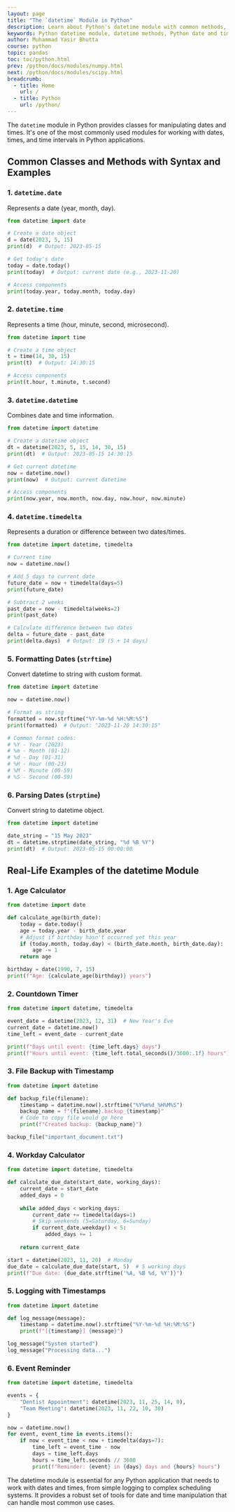 ```yaml
---
layout: page
title: "The `datetime` Module in Python"
description: Learn about Python's datetime module with common methods, syntax examples, and real-life applications. Perfect for beginners to master date and time manipulation in Python programming.
keywords: Python datetime module, datetime methods, Python date and time, datetime examples, Python datetime tutorial, datetime strftime, datetime strptime, timedelta Python, Python date manipulation, Python time handling, beginner Python datetime, real-world datetime examples
author: Muhammad Yasir Bhutta
course: python
topic: pandas
toc: toc/python.html
prev: /python/docs/modules/numpy.html
next: /python/docs/modules/scipy.html
breadcrumb:
  - title: Home
    url: /
  - title: Python
    url: /python/
---
```


The `datetime` module in Python provides classes for manipulating dates and times. It's one of the most commonly used modules for working with dates, times, and time intervals in Python applications.

## Common Classes and Methods with Syntax and Examples

### 1. `datetime.date`
Represents a date (year, month, day).

```python
from datetime import date

# Create a date object
d = date(2023, 5, 15)
print(d)  # Output: 2023-05-15

# Get today's date
today = date.today()
print(today)  # Output: current date (e.g., 2023-11-20)

# Access components
print(today.year, today.month, today.day)
```

### 2. `datetime.time`
Represents a time (hour, minute, second, microsecond).

```python
from datetime import time

# Create a time object
t = time(14, 30, 15)
print(t)  # Output: 14:30:15

# Access components
print(t.hour, t.minute, t.second)
```

### 3. `datetime.datetime`
Combines date and time information.

```python
from datetime import datetime

# Create a datetime object
dt = datetime(2023, 5, 15, 14, 30, 15)
print(dt)  # Output: 2023-05-15 14:30:15

# Get current datetime
now = datetime.now()
print(now)  # Output: current datetime

# Access components
print(now.year, now.month, now.day, now.hour, now.minute)
```

### 4. `datetime.timedelta`
Represents a duration or difference between two dates/times.

```python
from datetime import datetime, timedelta

# Current time
now = datetime.now()

# Add 5 days to current date
future_date = now + timedelta(days=5)
print(future_date)

# Subtract 2 weeks
past_date = now - timedelta(weeks=2)
print(past_date)

# Calculate difference between two dates
delta = future_date - past_date
print(delta.days)  # Output: 19 (5 + 14 days)
```

### 5. Formatting Dates (`strftime`)
Convert datetime to string with custom format.

```python
from datetime import datetime

now = datetime.now()

# Format as string
formatted = now.strftime("%Y-%m-%d %H:%M:%S")
print(formatted)  # Output: "2023-11-20 14:30:15"

# Common format codes:
# %Y - Year (2023)
# %m - Month (01-12)
# %d - Day (01-31)
# %H - Hour (00-23)
# %M - Minute (00-59)
# %S - Second (00-59)
```

### 6. Parsing Dates (`strptime`)
Convert string to datetime object.

```python
from datetime import datetime

date_string = "15 May 2023"
dt = datetime.strptime(date_string, "%d %B %Y")
print(dt)  # Output: 2023-05-15 00:00:00
```

## Real-Life Examples of the datetime Module

### 1. Age Calculator
```python
from datetime import date

def calculate_age(birth_date):
    today = date.today()
    age = today.year - birth_date.year
    # Adjust if birthday hasn't occurred yet this year
    if (today.month, today.day) < (birth_date.month, birth_date.day):
        age -= 1
    return age

birthday = date(1990, 7, 15)
print(f"Age: {calculate_age(birthday)} years")
```

### 2. Countdown Timer
```python
from datetime import datetime, timedelta

event_date = datetime(2023, 12, 31)  # New Year's Eve
current_date = datetime.now()
time_left = event_date - current_date

print(f"Days until event: {time_left.days} days")
print(f"Hours until event: {time_left.total_seconds()/3600:.1f} hours")
```

### 3. File Backup with Timestamp
```python
from datetime import datetime

def backup_file(filename):
    timestamp = datetime.now().strftime("%Y%m%d_%H%M%S")
    backup_name = f"{filename}.backup_{timestamp}"
    # Code to copy file would go here
    print(f"Created backup: {backup_name}")

backup_file("important_document.txt")
```

### 4. Workday Calculator
```python
from datetime import datetime, timedelta

def calculate_due_date(start_date, working_days):
    current_date = start_date
    added_days = 0
    
    while added_days < working_days:
        current_date += timedelta(days=1)
        # Skip weekends (5=Saturday, 6=Sunday)
        if current_date.weekday() < 5:
            added_days += 1
            
    return current_date

start = datetime(2023, 11, 20)  # Monday
due_date = calculate_due_date(start, 5)  # 5 working days
print(f"Due date: {due_date.strftime('%A, %B %d, %Y')}")
```

### 5. Logging with Timestamps
```python
from datetime import datetime

def log_message(message):
    timestamp = datetime.now().strftime("%Y-%m-%d %H:%M:%S")
    print(f"[{timestamp}] {message}")

log_message("System started")
log_message("Processing data...")
```

### 6. Event Reminder
```python
from datetime import datetime, timedelta

events = {
    "Dentist Appointment": datetime(2023, 11, 25, 14, 0),
    "Team Meeting": datetime(2023, 11, 22, 10, 30)
}

now = datetime.now()
for event, event_time in events.items():
    if now < event_time < now + timedelta(days=7):
        time_left = event_time - now
        days = time_left.days
        hours = time_left.seconds // 3600
        print(f"Reminder: {event} in {days} days and {hours} hours")
```

The datetime module is essential for any Python application that needs to work with dates and times, from simple logging to complex scheduling systems. It provides a robust set of tools for date and time manipulation that can handle most common use cases.
